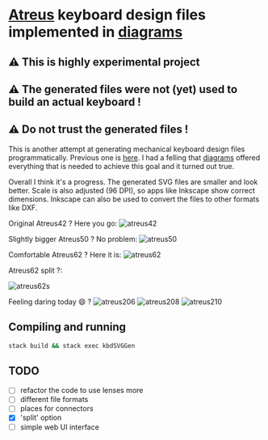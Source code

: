 # [Atreus](https://github.com/technomancy/atreus) keyboard design files implemented in [diagrams](http://hackage.haskell.org/package/diagrams)

## :warning: This is highly experimental project
## :warning: The generated files were not (yet) used to build an actual keyboard !
## :warning: Do not trust the generated files !

This is another attempt at generating mechanical keyboard design files programmatically.
Previous one is [here](https://github.com/mryndzionek/h-atreus).
I had a felling that [diagrams](http://hackage.haskell.org/package/diagrams) offered everything
that is needed to achieve this goal and it turned out true.

Overall I think it's a progress. The generated SVG files are smaller and look better.
Scale is also adjusted (96 DPI), so apps like Inkscape show correct dimensions.
Inkscape can also be used to convert the files to other formats like DXF.

Original Atreus42 ? Here you go:
![atreus42](images/atreus42.svg)

Slightly bigger Atreus50 ? No problem:
![atreus50](images/atreus50.svg)

Comfortable Atreus62 ? Here it is:
![atreus62](images/atreus62.svg)

Atreus62 split ?:

![atreus62s](images/atreus62s.svg)

Feeling daring today :smile: ?
![atreus206](images/atreus206.svg)
![atreus208](images/atreus208.svg)
![atreus210](images/atreus210.svg)

Compiling and running
---------------------

```sh
stack build && stack exec kbdSVGGen
```

TODO
----
  - [ ] refactor the code to use lenses more
  - [ ] different file formats
  - [ ] places for connectors
  - [x] 'split' option
  - [ ] simple web UI interface
